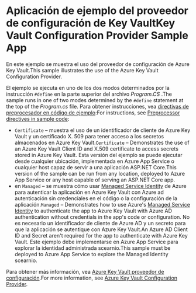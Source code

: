# <a name="key-vault-configuration-provider-sample-app"></a><span data-ttu-id="29e0e-101">Aplicación de ejemplo del proveedor de configuración de Key Vault</span><span class="sxs-lookup"><span data-stu-id="29e0e-101">Key Vault Configuration Provider Sample App</span></span>

<span data-ttu-id="29e0e-102">En este ejemplo se muestra el uso del proveedor de configuración de Azure Key Vault.</span><span class="sxs-lookup"><span data-stu-id="29e0e-102">This sample illustrates the use of the Azure Key Vault Configuration Provider.</span></span>

<span data-ttu-id="29e0e-103">El ejemplo se ejecuta en uno de los dos modos determinados por la instrucción `#define` en la parte superior del archivo *Program.CS* .</span><span class="sxs-lookup"><span data-stu-id="29e0e-103">The sample runs in one of two modes determined by the `#define` statement at the top of the *Program.cs* file.</span></span> <span data-ttu-id="29e0e-104">Para obtener instrucciones, vea [directivas de preprocesador en código de ejemplo](https://docs.microsoft.com/aspnet/core#preprocessor-directives-in-sample-code):</span><span class="sxs-lookup"><span data-stu-id="29e0e-104">For instructions, see [Preprocessor directives in sample code](https://docs.microsoft.com/aspnet/core#preprocessor-directives-in-sample-code):</span></span>

* <span data-ttu-id="29e0e-105">`Certificate` &ndash; muestra el uso de un identificador de cliente de Azure Key Vault y un certificado X. 509 para tener acceso a los secretos almacenados en Azure Key Vault.</span><span class="sxs-lookup"><span data-stu-id="29e0e-105">`Certificate` &ndash; Demonstrates the use of an Azure Key Vault Client ID and X.509 certificate to access secrets stored in Azure Key Vault.</span></span> <span data-ttu-id="29e0e-106">Esta versión del ejemplo se puede ejecutar desde cualquier ubicación, implementada en Azure App Service o cualquier host capaz de servir a una aplicación ASP.NET Core.</span><span class="sxs-lookup"><span data-stu-id="29e0e-106">This version of the sample can be run from any location, deployed to Azure App Service or any host capable of serving an ASP.NET Core app.</span></span>
* <span data-ttu-id="29e0e-107">en `Managed` &ndash; se muestra cómo usar [Managed Service Identity](https://docs.microsoft.com/azure/active-directory/managed-identities-azure-resources/overview) de Azure para autenticar la aplicación en Azure Key Vault con Azure ad autenticación sin credenciales en el código o la configuración de la aplicación.</span><span class="sxs-lookup"><span data-stu-id="29e0e-107">`Managed` &ndash; Demonstrates how to use Azure's [Managed Service Identity](https://docs.microsoft.com/azure/active-directory/managed-identities-azure-resources/overview) to authenticate the app to Azure Key Vault with Azure AD authentication without credentials in the app's code or configuration.</span></span> <span data-ttu-id="29e0e-108">No es necesario un identificador de cliente de Azure AD y un secreto para que la aplicación se autentique con Azure Key Vault.</span><span class="sxs-lookup"><span data-stu-id="29e0e-108">An Azure AD Client ID and Secret aren't required for the app to authenticate with Azure Key Vault.</span></span> <span data-ttu-id="29e0e-109">Este ejemplo debe implementarse en Azure App Service para explorar la identidad administrada scearnio.</span><span class="sxs-lookup"><span data-stu-id="29e0e-109">This sample must be deployed to Azure App Service to explore the Managed Identity scearnio.</span></span>

<span data-ttu-id="29e0e-110">Para obtener más información, vea [Azure Key Vault proveedor de configuración](https://docs.microsoft.com/aspnet/core/security/key-vault-configuration).</span><span class="sxs-lookup"><span data-stu-id="29e0e-110">For more information, see [Azure Key Vault Configuration Provider](https://docs.microsoft.com/aspnet/core/security/key-vault-configuration).</span></span>
